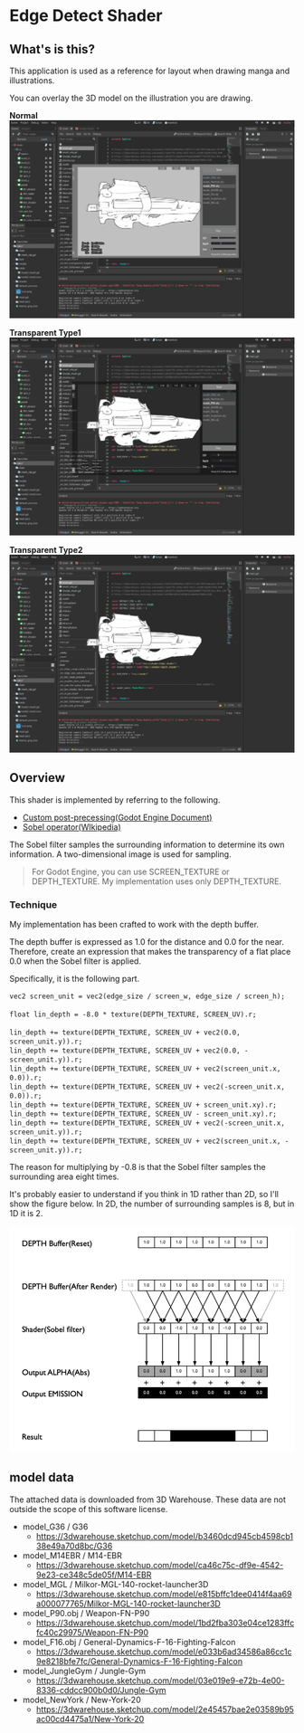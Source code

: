 # Edge Detect Shader

## What's is this?

This application is used as a reference for layout when drawing manga and illustrations.

You can overlay the 3D model on the illustration you are drawing.

**Normal**
![normal render](res/godot_fig_1.jpg)

**Transparent Type1**
![transparent 1](res/godot_fig_2.jpg)

**Transparent Type2**
![transparent 2](res/godot_fig_3.jpg)


## Overview
This shader is implemented by referring to the following. 

* [Custom post-precessing(Godot Engine Document)][1]
* [Sobel operator(WIkipedia)][2]

The Sobel filter samples the surrounding information to determine its own information.
A two-dimensional image is used for sampling.
> For Godot Engine, you can use SCREEN_TEXTURE or DEPTH_TEXTURE.
> My implementation uses only DEPTH_TEXTURE.

### Technique

My implementation has been crafted to work with the depth buffer.

The depth buffer is expressed as 1.0 for the distance and 0.0 for the near.
Therefore, create an expression that makes the transparency of a flat place 0.0 when the Sobel filter is applied.

Specifically, it is the following part.
```
vec2 screen_unit = vec2(edge_size / screen_w, edge_size / screen_h);

float lin_depth = -8.0 * texture(DEPTH_TEXTURE, SCREEN_UV).r;

lin_depth += texture(DEPTH_TEXTURE, SCREEN_UV + vec2(0.0, screen_unit.y)).r;
lin_depth += texture(DEPTH_TEXTURE, SCREEN_UV + vec2(0.0, -screen_unit.y)).r;
lin_depth += texture(DEPTH_TEXTURE, SCREEN_UV + vec2(screen_unit.x, 0.0)).r;
lin_depth += texture(DEPTH_TEXTURE, SCREEN_UV + vec2(-screen_unit.x, 0.0)).r;
lin_depth += texture(DEPTH_TEXTURE, SCREEN_UV + screen_unit.xy).r;
lin_depth += texture(DEPTH_TEXTURE, SCREEN_UV - screen_unit.xy).r;
lin_depth += texture(DEPTH_TEXTURE, SCREEN_UV + vec2(-screen_unit.x, screen_unit.y)).r;
lin_depth += texture(DEPTH_TEXTURE, SCREEN_UV + vec2(screen_unit.x, -screen_unit.y)).r;
```

The reason for multiplying by -0.8 is that the Sobel filter samples the surrounding area eight times.

It's probably easier to understand if you think in 1D rather than 2D, so I'll show the figure below. In 2D, the number of surrounding samples is 8, but in 1D it is 2. 

![Sobel filter](res/sobel_filter.png)

[1]:https://docs.godotengine.org/en/stable/tutorials/viewports/custom_postprocessing.html
[2]:https://en.wikipedia.org/wiki/Sobel_operator

## model data

The attached data is downloaded from 3D Warehouse.
These data are not outside the scope of this software license.

* model_G36 / G36
  * https://3dwarehouse.sketchup.com/model/b3460dcd945cb4598cb138e49a70d8bc/G36
* model_M14EBR / M14-EBR
  * https://3dwarehouse.sketchup.com/model/ca46c75c-df9e-4542-9e23-ce348c5de05f/M14-EBR
* model_MGL / Milkor-MGL-140-rocket-launcher3D
  * https://3dwarehouse.sketchup.com/model/e815bffc1dee0414f4aa69a000077765/Milkor-MGL-140-rocket-launcher3D
* model_P90.obj / Weapon-FN-P90
  * https://3dwarehouse.sketchup.com/model/1bd2fba303e04ce1283ffcfc40c29975/Weapon-FN-P90
* model_F16.obj / General-Dynamics-F-16-Fighting-Falcon
  * https://3dwarehouse.sketchup.com/model/e033b6ad34586a86cc1c9e8218bfe7fc/General-Dynamics-F-16-Fighting-Falcon
* model_JungleGym / Jungle-Gym
  * https://3dwarehouse.sketchup.com/model/03e019e9-e72b-4e00-8336-cddcc900b0d0/Jungle-Gym
* model_NewYork / New-York-20
  * https://3dwarehouse.sketchup.com/model/2e45457bae2e03589b95ac00cd4475a1/New-York-20